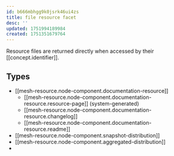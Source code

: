 ```yaml
---
id: b666mbhgg9k0jsrk46ui4zs
title: file resource facet
desc: ''
updated: 1751994189984
created: 1751351679764
---
```


Resource files are returned directly when accessed by their [[concept.identifier]].

## Types

- [[mesh-resource.node-component.documentation-resource]]
  - [[mesh-resource.node-component.documentation-resource.resource-page]] (system-generated)
  - [[mesh-resource.node-component.documentation-resource.changelog]]
  - [[mesh-resource.node-component.documentation-resource.readme]]
- [[mesh-resource.node-component.snapshot-distribution]]
- [[mesh-resource.node-component.aggregated-distribution]]
- 